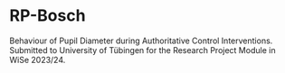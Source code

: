 # RP-Bosch
Behaviour of Pupil Diameter during Authoritative Control Interventions. Submitted to University of Tübingen for the Research Project Module in WiSe 2023/24.
